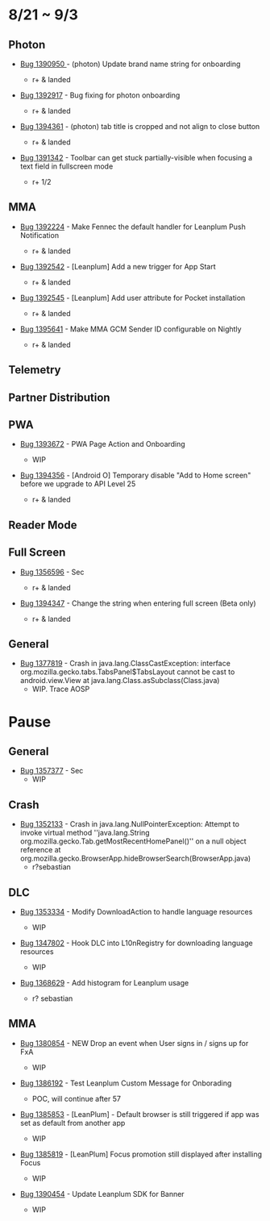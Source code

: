 # 8/21 ~ 9/3
## Photon 
- [Bug 1390950 	](https://bugzilla.mozilla.org/show_bug.cgi?id=1390950) - (photon) Update brand name string for onboarding 
    - r+ & landed
    
- [Bug 1392917](https://bugzilla.mozilla.org/show_bug.cgi?id=1392917) - Bug fixing for photon onboarding 
    - r+ & landed

- [Bug 1394361](https://bugzilla.mozilla.org/show_bug.cgi?id=1394361) - (photon) tab title is cropped and not align to close button
    - r+ & landed
    
- [Bug 1391342](https://bugzilla.mozilla.org/show_bug.cgi?id=1391342) - 
Toolbar can get stuck partially-visible when focusing a text field in fullscreen mode
    - r+ 1/2
    
## MMA
- [Bug 1392224](https://bugzilla.mozilla.org/show_bug.cgi?id=1392224) - Make Fennec the default handler for Leanplum Push Notification 
    - r+ & landed
    
- [Bug 1392542](https://bugzilla.mozilla.org/show_bug.cgi?id=1392542) - [Leanplum] Add a new trigger for App Start 
    - r+ & landed

- [Bug 1392545](https://bugzilla.mozilla.org/show_bug.cgi?id=1392545) - [Leanplum] Add user attribute for Pocket installation
    - r+ & landed

- [Bug 1395641](https://bugzilla.mozilla.org/show_bug.cgi?id=1395641) - Make MMA GCM Sender ID configurable on Nightly
    - r+ & landed
    
## Telemetry    
## Partner Distribution
## PWA
- [Bug 	1393672](	1393672) - PWA Page Action and Onboarding
    - WIP
    
- [Bug 1394356](https://bugzilla.mozilla.org/show_bug.cgi?id=1394356) - [Android O] Temporary disable "Add to Home screen" before we upgrade to API Level 25
     - r+ & landed
 
## Reader Mode
## Full Screen
- [Bug 1356596](https://bugzilla.mozilla.org/show_bug.cgi?id=1356596) - Sec 
    - r+ & landed
    
- [Bug 1394347](https://bugzilla.mozilla.org/show_bug.cgi?id=1394347) - Change the string when entering full screen (Beta only) 
    - r+ & landed
    
## General

- [Bug 1377819](https://bugzilla.mozilla.org/show_bug.cgi?id=1377819) - Crash in java.lang.ClassCastException: interface org.mozilla.gecko.tabs.TabsPanel$TabsLayout cannot be cast to android.view.View at java.lang.Class.asSubclass(Class.java)
    - WIP. Trace AOSP

  

# Pause

## General
- [Bug 1357377](https://bugzilla.mozilla.org/show_bug.cgi?id=1352133) - Sec
    - WIP
    

## Crash
- [Bug 1352133](https://bugzilla.mozilla.org/show_bug.cgi?id=1352133) - Crash in java.lang.NullPointerException: Attempt to invoke virtual method ''java.lang.String org.mozilla.gecko.Tab.getMostRecentHomePanel()'' on a null object reference at org.mozilla.gecko.BrowserApp.hideBrowserSearch(BrowserApp.java)
    - r?sebastian

## DLC
- [Bug 1353334](https://bugzilla.mozilla.org/show_bug.cgi?id=1353334) - Modify DownloadAction to handle language resources
    - WIP
    
- [Bug 1347802](https://bugzilla.mozilla.org/show_bug.cgi?id=1347802) - Hook DLC into L10nRegistry for downloading language resources
    - WIP
    
- [Bug 1368629](https://bugzilla.mozilla.org/show_bug.cgi?id=1368629) - Add histogram for Leanplum usage
    - r? sebastian
## MMA
- [Bug 1380854](https://bugzilla.mozilla.org/show_bug.cgi?id=1380854) - NEW	Drop an event when User signs in / signs up for FxA 
    - WIP

- [Bug 1386192](https://bugzilla.mozilla.org/show_bug.cgi?id=1386192) - Test Leanplum Custom Message for Onborading
    - POC, will continue after 57
    
- [Bug 1385853](https://bugzilla.mozilla.org/show_bug.cgi?id=1385853) - [LeanPlum] - Default browser is still triggered if app was set as default from another app
    - WIP
    
- [Bug 1385819](https://bugzilla.mozilla.org/show_bug.cgi?id=1385819) - [LeanPlum] Focus promotion still displayed after installing Focus
    - WIP       

- [Bug 1390454](https://bugzilla.mozilla.org/show_bug.cgi?id=1390454) - Update Leanplum SDK for Banner
    - WIP
    


